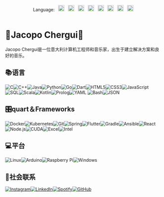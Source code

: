 <div align="center">
    Language:
    &nbsp;
    <a title="English" href="./README.md"><kbd><img width="20px" src="https://flagicons.lipis.dev/flags/4x3/gb.svg"></kbd></a>
    &nbsp;
    <a title="Italian" href="./README.it.md"><kbd><img width="20px" src="https://flagicons.lipis.dev/flags/4x3/it.svg"></kbd></a> 
    &nbsp;
    <a title="French" href="./README.fr.md"><kbd><img width="20px" src="https://flagicons.lipis.dev/flags/4x3/fr.svg"></kbd></a> 
    &nbsp;
    <a title="Spanish" href="./README.es.md"><kbd><img width="20px" src="https://flagicons.lipis.dev/flags/4x3/es.svg"></kbd></a> 
    &nbsp;
    <a title="German" href="./README.de.md"><kbd><img width="20px" src="https://flagicons.lipis.dev/flags/4x3/de.svg"></kbd></a> 
    &nbsp;
    <a title="Japanese" href="./README.ja.md"><kbd><img width="20px" src="https://flagicons.lipis.dev/flags/4x3/jp.svg"></kbd></a> 
    &nbsp;
    <a title="Chinese" href="./README.zh-CN.md"><kbd><img width="20px" src="https://flagicons.lipis.dev/flags/4x3/cn.svg"></kbd></a> 
    &nbsp;
    <a title="Russian" href="./README.ru.md"><kbd><img width="20px" src="https://flagicons.lipis.dev/flags/4x3/ru.svg"></kbd></a>
    <br/>
    <br/>
</div>

# 🐒Jacopo Chergui🎸

Jacopo Chergui是一位意大利计算机工程师和音乐家，出生于建立解决方案和良好的音乐。

## 📚语言

![C](https://img.shields.io/badge/C-00599C?style=for-the-badge&logo=c&logoColor=white)![C++](https://img.shields.io/badge/C++-00599C?style=for-the-badge&logo=c%2B%2B&logoColor=white)![Java](https://img.shields.io/badge/Java-ED8B00?style=for-the-badge&logo=java&logoColor=white)![Python](https://img.shields.io/badge/Python-3776AB?style=for-the-badge&logo=python&logoColor=white)![Go](https://img.shields.io/badge/Go-00ADD8?style=for-the-badge&logo=go&logoColor=white)![Dart](https://img.shields.io/badge/Dart-0175C2?style=for-the-badge&logo=dart&logoColor=white)![HTML5](https://img.shields.io/badge/HTML5-E34F26?style=for-the-badge&logo=html5&logoColor=white)![CSS3](https://img.shields.io/badge/CSS3-1572B6?style=for-the-badge&logo=css3&logoColor=white)![JavaScript](https://img.shields.io/badge/JavaScript-F7DF1E?style=for-the-badge&logo=javascript&logoColor=black)![SQL](https://img.shields.io/badge/SQL-003B57?style=for-the-badge&logo=postgresql&logoColor=white)![Scala](https://img.shields.io/badge/Scala-DC322F?style=for-the-badge&logo=scala&logoColor=white)![Kotlin](https://img.shields.io/badge/Kotlin-0095D5?style=for-the-badge&logo=kotlin&logoColor=white)![Prolog](https://img.shields.io/badge/Prolog-74283C?style=for-the-badge&logo=gnu&logoColor=white)![YAML](https://img.shields.io/badge/YAML-C1C1C1?style=for-the-badge&logo=yaml&logoColor=black)
![Bash](https://img.shields.io/badge/Bash-4EAA25?style=for-the-badge&logo=gnubash&logoColor=white)![JSON](https://img.shields.io/badge/JSON-292929?style=for-the-badge&logo=json&logoColor=white)

## 🎛quart＆Frameworks

![Docker](https://img.shields.io/badge/Docker-2496ED?style=for-the-badge&logo=docker&logoColor=white)![Kubernetes](https://img.shields.io/badge/Kubernetes-326CE5?style=for-the-badge&logo=kubernetes&logoColor=white)![Git](https://img.shields.io/badge/Git-F05032?style=for-the-badge&logo=git&logoColor=white)![Spring](https://img.shields.io/badge/Spring-6DB33F?style=for-the-badge&logo=spring&logoColor=white)![Flutter](https://img.shields.io/badge/Flutter-02569B?style=for-the-badge&logo=flutter&logoColor=white)![Gradle](https://img.shields.io/badge/Gradle-02303A?style=for-the-badge&logo=gradle&logoColor=white)![Ansible](https://img.shields.io/badge/Ansible-EE0000?style=for-the-badge&logo=ansible&logoColor=white)![React](https://img.shields.io/badge/React-61DAFB?style=for-the-badge&logo=react&logoColor=black)![Node.js](https://img.shields.io/badge/Node.js-339933?style=for-the-badge&logo=node.js&logoColor=white)![CUDA](https://img.shields.io/badge/CUDA-0768A2?style=for-the-badge&logo=nvidia&logoColor=white)![Excel](https://img.shields.io/badge/Excel-217346?style=for-the-badge&logo=microsoft-excel&logoColor=white)![Intel](https://img.shields.io/badge/Intel-0071C5?style=for-the-badge&logo=intel&logoColor=white)

## 💻平台

![Linux](https://img.shields.io/badge/Linux-FCC624?style=for-the-badge&logo=linux&logoColor=black)![Arduino](https://img.shields.io/badge/Arduino-00979D?style=for-the-badge&logo=arduino&logoColor=white)![Raspberry Pi](https://img.shields.io/badge/Raspberry%20Pi-A22846?style=for-the-badge&logo=raspberry-pi&logoColor=white)![Windows](https://img.shields.io/badge/Windows-0078D6?style=for-the-badge&logo=windows&logoColor=white)

## 🚀社会联系

[![Instagram](https://img.shields.io/badge/Instagram-125688?style=for-the-badge&logo=instagram&logoColor=white)](https://www.instagram.com/gosuilgiallo/)[![LinkedIn](https://img.shields.io/badge/LinkedIn-0A66C2?style=for-the-badge&logo=linkedin&logoColor=white)](https://www.linkedin.com/in/jacopochergui/)[![Spotify](https://img.shields.io/badge/Spotify-1DB954?style=for-the-badge&logo=spotify&logoColor=white)](https://open.spotify.com/artist/5cOLW8HHCoGEP23cejkBZE?si=gB-vWruTSmiBD9J0D37CGQ)[![GitHub](https://img.shields.io/badge/GitHub-181717?style=for-the-badge&logo=github&logoColor=white)](https://github.com/jchergu)
